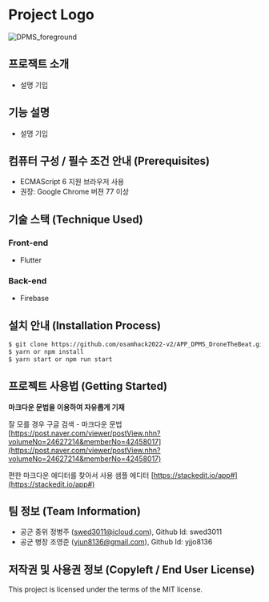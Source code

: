 # Project Logo
![DPMS_foreground](https://user-images.githubusercontent.com/66682023/198877843-9e164cd3-a900-4fc2-b033-8421be6d240e.png)


## 프로잭트 소개
- 설명 기입


## 기능 설명
 - 설명 기입

## 컴퓨터 구성 / 필수 조건 안내 (Prerequisites)
* ECMAScript 6 지원 브라우저 사용
* 권장: Google Chrome 버젼 77 이상

## 기술 스택 (Technique Used) 
### Front-end
 -  Flutter

### Back-end
 -  Firebase
 

## 설치 안내 (Installation Process)
```bash
$ git clone https://github.com/osamhack2022-v2/APP_DPMS_DroneTheBeat.git
$ yarn or npm install
$ yarn start or npm run start
```

## 프로젝트 사용법 (Getting Started)
**마크다운 문법을 이용하여 자유롭게 기재**

잘 모를 경우
구글 검색 - 마크다운 문법
[https://post.naver.com/viewer/postView.nhn?volumeNo=24627214&memberNo=42458017](https://post.naver.com/viewer/postView.nhn?volumeNo=24627214&memberNo=42458017)

 편한 마크다운 에디터를 찾아서 사용
 샘플 에디터 [https://stackedit.io/app#](https://stackedit.io/app#)
 
## 팀 정보 (Team Information)
- 공군 중위 정병주 (swed3011@icloud.com), Github Id: swed3011
- 공군 병장 조영준 (yjun8136@gmail.com), Github Id: yjjo8136

## 저작권 및 사용권 정보 (Copyleft / End User License)

This project is licensed under the terms of the MIT license.
